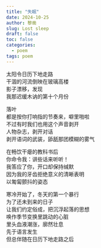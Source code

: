 ```yaml
---
title: "失眠"
date: 2024-10-25
author: 黎凿
slug: Lost sleep
draft: false
toc: false
categories:
  - poem
tags: poem
---
```

太阳令日历下地走路<br>
干涸的河流倒映在玻璃高楼<br>
影子漂移，发现<br>
我那迟缓木讷的第十个月份<br>

落叶<br>
都是按你打响指的节奏来，噼里啪啦<br>
不过有时我们也用这个声音剥开<br>
人物杂志，剥开对话<br>
剥开语词的武装，舔舐那团模糊的雾气<br>

在畅饮干瘪的教科书后<br>
你命令我：讲些话来听听！<br>
我答应了你，开口却保持缄默<br>
因为我的牙齿拒绝意义的清晰表明<br>
以匍匐颤抖的姿态<br>

寒冷开始了，冬天的第一个暴行<br>
为了还未到来的日子<br>
让我们约定俗成，把沉浮起落的思想<br>
唤作季节变换里跳动的心脏<br>
里头血液潮涨，廓然壮息<br>
先于语言发生<br>
但总伴随在日历下地走路之后
